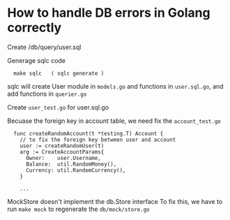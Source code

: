 # How to handle DB errors in Golang correctly


Create /db/query/user.sql

Generage sqlc code
```
  make sqlc   ( sqlc generate )
```
sqlc will create User module in `models.go` and functions in `user.sql.go`, and add functions in `querier.go`


Create `user_test.go` for user.sql.go


Becuase the foreign key in account table, we need fix the `account_test.go`
```
  func createRandomAccount(t *testing.T) Account {
    // to fix the foreign key between user and account
    user := createRandomUser(t)
    arg := CreateAccountParams{
      Owner:    user.Username,
      Balance:  util.RandomMoney(),
      Currency: util.RandomCurrency(),
    }

    ...
```

MockStore doesn't implement the db.Store interface
To fix this, we have to run `make mock` to regenerate the `db/mock/store.go`